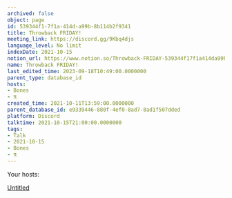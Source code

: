 ```yaml
---
archived: false
object: page
id: 539344f1-7f1a-414d-a99b-8b114b2f9341
title: Throwback FRIDAY!
meeting_link: https://discord.gg/9Kbq4djs
language_level: No limit
indexDate: 2021-10-15
notion_url: https://www.notion.so/Throwback-FRIDAY-539344f17f1a414da99b8b114b2f9341
name: Throwback FRIDAY!
last_edited_time: 2023-09-18T10:49:00.0000000
parent_type: database_id
hosts:
- Bones
- π
created_time: 2021-10-11T13:59:00.0000000
parent_database_id: e9339446-880f-4ef0-8ad7-8ad1f507dded
platform: Discord
talktime: 2021-10-15T21:00:00.0000000
tags:
- Talk
- 2021-10-15
- Bones
- π
---
```




Your hosts:

[Untitled](https://www.notion.so/482e61b02b9c4456b2b4fe86bb7544c6)   





